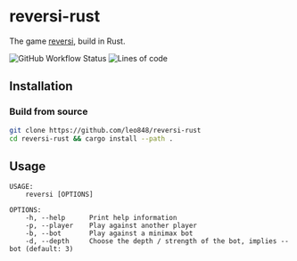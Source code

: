 # reversi-rust

The game [reversi](https://en.wikipedia.org/wiki/Reversi), build in Rust.

![GitHub Workflow Status](https://img.shields.io/github/workflow/status/leo848/reversi-rust/Rust)
![Lines of code](https://img.shields.io/tokei/lines/github/leo848/reversi-rust)


## Installation

### Build from source

```sh
git clone https://github.com/leo848/reversi-rust
cd reversi-rust && cargo install --path .
```

## Usage
```
USAGE:
	reversi [OPTIONS]

OPTIONS:
	-h, --help		Print help information
	-p, --player	Play against another player
	-b, --bot		Play against a minimax bot
	-d, --depth		Choose the depth / strength of the bot, implies --bot (default: 3)
```
